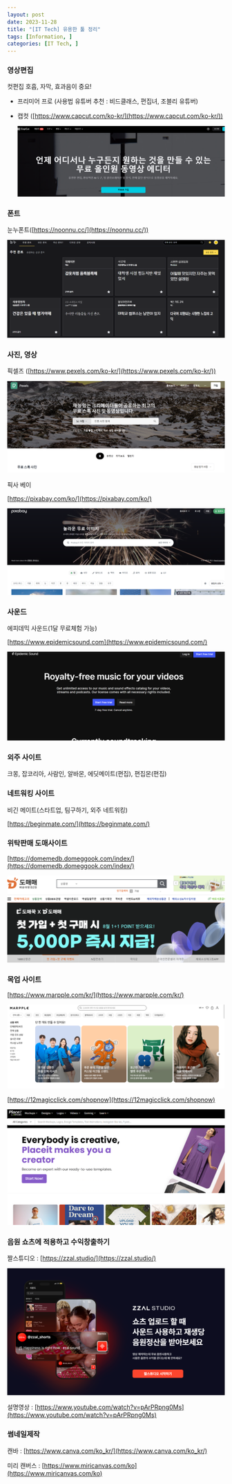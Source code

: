 ```yaml
---
layout: post
date: 2023-11-28
title: "[IT Tech] 유용한 툴 정리"
tags: [Information, ]
categories: [IT Tech, ]
---
```



### 영상편집


컷편집 호흡, 자막, 효과음이 중요!

- 프리미어 프로 (사용법 유튜버 추천 : 비드클래스, 편집녀, 조블리 유튜버)
- 캡컷 ([https://www.capcut.com/ko-kr/](https://www.capcut.com/ko-kr/))

	![0](/assets/img/2023-11-28-[IT-Tech]-유용한-툴-정리.md/0.png)



### 폰트


눈누폰트([https://noonnu.cc/](https://noonnu.cc/))


![1](/assets/img/2023-11-28-[IT-Tech]-유용한-툴-정리.md/1.png)



### 사진, 영상


픽셀즈 ([https://www.pexels.com/ko-kr/](https://www.pexels.com/ko-kr/))


![2](/assets/img/2023-11-28-[IT-Tech]-유용한-툴-정리.md/2.png)


픽사 베이


[https://pixabay.com/ko/](https://pixabay.com/ko/)


![3](/assets/img/2023-11-28-[IT-Tech]-유용한-툴-정리.md/3.png)



### 사운드


에피데믹 사운드(1달 무료체험 가능)


[https://www.epidemicsound.com](https://www.epidemicsound.com/)


![4](/assets/img/2023-11-28-[IT-Tech]-유용한-툴-정리.md/4.png)



### 외주 사이트


크몽, 잡코리아, 사람인, 알바몬, 에딧메이트(편집), 편집몬(편집)



### 네트워킹 사이트


비긴 메이트(스타트업, 팀구하기, 외주 네트워킹)


[https://beginmate.com/](https://beginmate.com/)



### 위탁판매 도매사이트


[https://domemedb.domeggook.com/index/](https://domemedb.domeggook.com/index/)


![5](/assets/img/2023-11-28-[IT-Tech]-유용한-툴-정리.md/5.png)



### 목업 사이트


[https://www.marpple.com/kr/](https://www.marpple.com/kr/)


![6](/assets/img/2023-11-28-[IT-Tech]-유용한-툴-정리.md/6.png)


[https://12magicclick.com/shopnow](https://12magicclick.com/shopnow)


![7](/assets/img/2023-11-28-[IT-Tech]-유용한-툴-정리.md/7.png)



### 음원 쇼츠에 적용하고 수익창출하기


짤스튜디오 : [https://zzal.studio/](https://zzal.studio/)


![8](/assets/img/2023-11-28-[IT-Tech]-유용한-툴-정리.md/8.png)


설명영상 : [https://www.youtube.com/watch?v=pArPRpng0Ms](https://www.youtube.com/watch?v=pArPRpng0Ms)



### 썸네일제작


캔바 : [https://www.canva.com/ko_kr/](https://www.canva.com/ko_kr/)


미리 캔버스 : [https://www.miricanvas.com/ko](https://www.miricanvas.com/ko)

